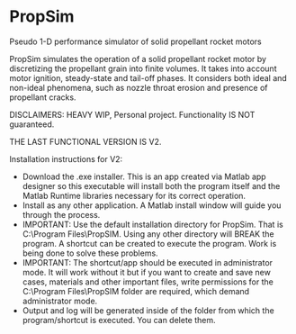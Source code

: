# PropSim
Pseudo 1-D performance simulator of solid propellant rocket motors

PropSim simulates the operation of a solid propellant rocket motor by discretizing the propellant grain into finite volumes. It takes into account motor ignition, steady-state and tail-off phases. It considers both ideal and non-ideal phenomena, such as nozzle throat erosion and presence of propellant cracks.

DISCLAIMERS: HEAVY WIP, Personal project. Functionality IS NOT guaranteed.

THE LAST FUNCTIONAL VERSION IS V2.

Installation instructions for V2:
- Download the .exe installer. This is an app created via Matlab app designer so this executable will install both the program itself and the Matlab Runtime libraries necessary for its correct operation.
- Install as any other application. A Matlab install window will guide you through the process.
- IMPORTANT: Use the default installation directory for PropSim. That is C:\Program Files\PropSIM. Using any other directory will BREAK the program. A shortcut can be created to execute the program. Work is being done to solve these problems.
- IMPORTANT: The shortcut/app should be executed in administrator mode. It will work without it but if you want to create and save new cases, materials and other important files, write permissions for the C:\Program Files\PropSIM folder are required, which demand administrator mode.
- Output and log will be generated inside of the folder from which the program/shortcut is executed. You can delete them.
